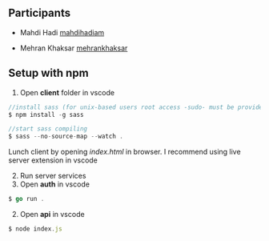## Participants

- Mahdi Hadi [mahdihadiam](https://t.me/mahdihadiam)

* Mehran Khaksar [mehrankhaksar](https://t.me/mehrankhaksar)

## Setup with npm

1. Open **client** folder in vscode

```js
//install sass (for unix-based users root access -sudo- must be provided)
$ npm install -g sass
```

```js
//start sass compiling
$ sass --no-source-map --watch .
```

Lunch client by opening _index.html_ in browser. I recommend using live server extension in vscode

2. Run server services
1. Open **auth** in vscode

```go
$ go run .
```

2. Open **api** in vscode

```js
$ node index.js
```
